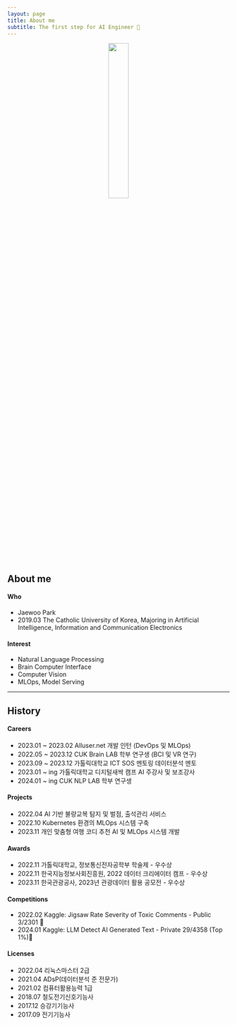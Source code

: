 ```yaml
---
layout: page
title: About me
subtitle: The first step for AI Engineer 🚀
---
```

<div align="center">
    <img src="https://user-images.githubusercontent.com/68190553/204127479-f36946c6-61a0-4eb1-8b95-9e44664e3343.jpeg"
    width="30%"/>
</div>

## About me
#### Who
 - Jaewoo Park
 - 2019.03 The Catholic University of Korea, Majoring in Artificial Intelligence, Information and Communication Electronics

#### Interest 
 - Natural Language Processing 
 - Brain Computer Interface
 - Computer Vision
 - MLOps, Model Serving

---

## History
#### Careers
 - 2023.01 ~ 2023.02 Alluser.net 개발 인턴 (DevOps 및 MLOps)
 - 2022.05 ~ 2023.12 CUK Brain LAB 학부 연구생 (BCI 및 VR 연구)
 - 2023.09 ~ 2023.12 가톨릭대학교 ICT SOS 멘토링 데이터분석 멘토
 - 2023.01 ~ ing 가톨릭대학교 디지털새싹 캠프 AI 주강사 및 보조강사
 - 2024.01 ~ ing CUK NLP LAB 학부 연구생

#### Projects
 - 2022.04 AI 기반 불량교복 탐지 및 벌점, 출석관리 서비스
 - 2022.10 Kubernetes 환경의 MLOps 시스템 구축
 - 2023.11 개인 맞춤형 여행 코디 추천 AI 및 MLOps 시스템 개발

#### Awards
 - 2022.11 가톨릭대학교, 정보통신전자공학부 학술제 - 우수상
 - 2022.11 한국지능정보사회진흥원, 2022 데이터 크리에이터 캠프 - 우수상 
 - 2023.11 한국관광공사, 2023년 관광데이터 활용 공모전 - 우수상

#### Competitions   
 - 2022.02 Kaggle: Jigsaw Rate Severity of Toxic Comments - Public 3/2301 🥇
 - 2024.01 Kaggle: LLM Detect AI Generated Text - Private 29/4358 (Top 1%)🥈

#### Licenses
 - 2022.04 리눅스마스터 2급
 - 2021.04 ADsP(데이터분석 준 전문가)
 - 2021.02 컴퓨터활용능력 1급
 - 2018.07 철도전기신호기능사
 - 2017.12 승강기기능사
 - 2017.09 전기기능사
